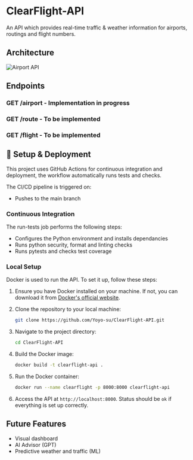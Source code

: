 # ClearFlight-API
An API which provides real-time traffic & weather information for airports, routings and flight numbers.


## Architecture

![Airport API](https://github.com/user-attachments/assets/26de1a9b-385f-4478-91de-c6a7f3f01761)


## Endpoints
### GET /airport - Implementation in progress

### GET /route - To be implemented

### GET /flight - To be implemented



## 🚀 Setup & Deployment

This project uses GitHub Actions for continuous integration and deployment, the workflow automatically runs tests and checks. 

The CI/CD pipeline is triggered on:
  - Pushes to the main branch

### Continuous Integration  
The run-tests job performs the following steps:

 - Configures the Python environment and installs dependancies
 - Runs python security, format and linting checks
 - Runs pytests and checks test coverage

### Local Setup
Docker is used to run the API. To set it up, follow these steps:

1. Ensure you have Docker installed on your machine. If not, you can download it from [Docker's official website](https://www.docker.com/get-started).

2. Clone the repository to your local machine:
   ```bash
   git clone https://github.com/Yoyo-su/ClearFlight-API.git
   ```

3. Navigate to the project directory:
   ```bash
   cd ClearFlight-API
   ```

4. Build the Docker image:
   ```bash
   docker build -t clearflight-api .
   ```

5. Run the Docker container:
   ```bash
   docker run --name clearflight -p 8000:8000 clearflight-api
   ```

6. Access the API at `http://localhost:8000`. Status should be `ok` if everything is set up correctly.

## Future Features
- Visual dashboard
- AI Advisor (GPT)
- Predictive weather and traffic (ML)

